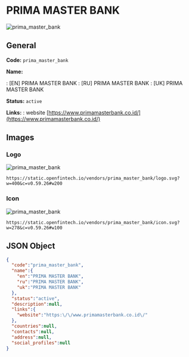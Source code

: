 
# PRIMA MASTER BANK 
![prima_master_bank](https://static.openfintech.io/vendors/prima_master_bank/logo.svg?w=400&c=v0.59.26#w200)  

## General 
 
**Code:** `prima_master_bank` 
 
**Name:** 
 
:	[EN] PRIMA MASTER BANK 
:	[RU] PRIMA MASTER BANK 
:	[UK] PRIMA MASTER BANK 
 
**Status:** `active` 
 
**Links:** 
: website [https://www.primamasterbank.co.id/](https://www.primamasterbank.co.id/) 
 

## Images 

### Logo 
 
![prima_master_bank](https://static.openfintech.io/vendors/prima_master_bank/logo.svg?w=400&c=v0.59.26#w200)  

```
https://static.openfintech.io/vendors/prima_master_bank/logo.svg?w=400&c=v0.59.26#w200
```  

### Icon 
 
![prima_master_bank](https://static.openfintech.io/vendors/prima_master_bank/icon.svg?w=278&c=v0.59.26#w100)  

```
https://static.openfintech.io/vendors/prima_master_bank/icon.svg?w=278&c=v0.59.26#w100
```  

## JSON Object 

```json
{
  "code":"prima_master_bank",
  "name":{
    "en":"PRIMA MASTER BANK",
    "ru":"PRIMA MASTER BANK",
    "uk":"PRIMA MASTER BANK"
  },
  "status":"active",
  "description":null,
  "links":{
    "website":"https:\/\/www.primamasterbank.co.id\/"
  },
  "countries":null,
  "contacts":null,
  "address":null,
  "social_profiles":null
}
```  

